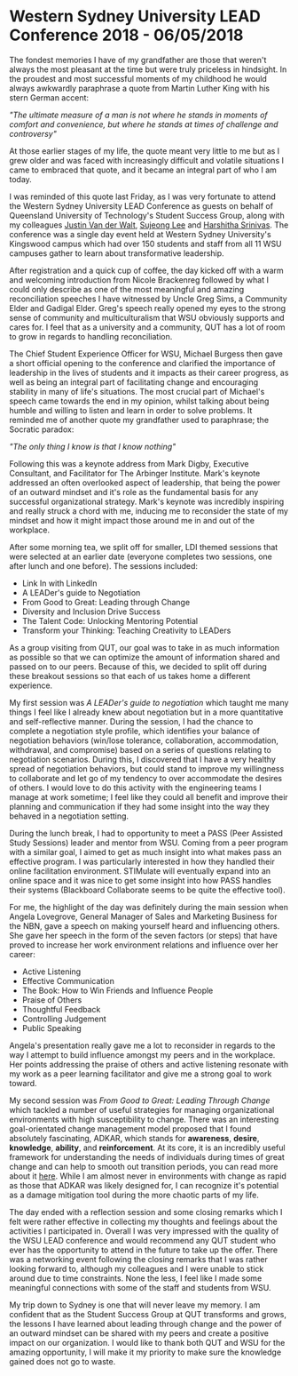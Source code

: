 # Western Sydney University LEAD Conference 2018 - 06/05/2018

The fondest memories I have of my grandfather are those that weren't always the most pleasant at the time but were truly priceless in hindsight. In the proudest and most successful moments of my childhood he would always awkwardly paraphrase a quote from Martin Luther King with his stern German accent:

*"The ultimate measure of a man is not where he stands in moments of comfort and convenience, but where he stands at times of challenge and controversy"* 

At those earlier stages of my life, the quote meant very little to me but as I grew older and was faced with increasingly difficult and volatile situations I came to embraced that quote, and it became an integral part of who I am today.

I was reminded of this quote last Friday, as I was very fortunate to attend the Western Sydney University LEAD Conference as guests on behalf of Queensland University of Technology's Student Success Group, along with my colleagues [Justin Van der Walt](https://www.linkedin.com/in/justin-van-der-walt-8b918a13a/), [Sujeong Lee](https://www.linkedin.com/in/suelee0203/) and [Harshitha Srinivas](https://www.linkedin.com/in/harshitha-srinivas-90b649118/). The conference was a single day event held at Western Sydney University's Kingswood campus which had over 150 students and staff from all 11 WSU campuses gather to learn about transformative leadership.

After registration and a quick cup of coffee, the day kicked off with a warm and welcoming introduction from Nicole Brackenreg followed by what I could only describe as one of the most meaningful and amazing reconciliation speeches I have witnessed by Uncle Greg Sims, a Community Elder and Gadigal Elder. Greg's speech really opened my eyes to the strong sense of community and multiculturalism that WSU obviously supports and cares for. I feel that as a university and a community, QUT has a lot of room to grow in regards to handling reconciliation.

The Chief Student Experience Officer for WSU, Michael Burgess then gave a short official opening to the conference and clarified the importance of leadership in the lives of students and it impacts as their career progress, as well as being an integral part of facilitating change and encouraging stability in many of life's situations. The most crucial part of Michael's speech came towards the end in my opinion, whilst talking about being humble and willing to listen and learn in order to solve problems. It reminded me of another quote my grandfather used to paraphrase; the Socratic paradox:

*"The only thing I know is that I know nothing"*

Following this was a keynote address from Mark Digby, Executive Consultant, and Facilitator for The Arbinger Institute. Mark's keynote addressed an often overlooked aspect of leadership, that being the power of an outward mindset and it's role as the fundamental basis for any successful organizational strategy. Mark's keynote was incredibly inspiring and really struck a chord with me, inducing me to reconsider the state of my mindset and how it might impact those around me in and out of the workplace.

After some morning tea, we split off for smaller, LDI themed sessions that were selected at an earlier date (everyone completes two sessions, one after lunch and one before). The sessions included:

* Link In with LinkedIn
* A LEADer's guide to Negotiation
* From Good to Great: Leading through Change
* Diversity and Inclusion Drive Success
* The Talent Code: Unlocking Mentoring Potential
* Transform your Thinking: Teaching Creativity to LEADers

As a group visiting from QUT, our goal was to take in as much information as possible so that we can optimize the amount of information shared and passed on to our peers. Because of this, we decided to split off during these breakout sessions so that each of us takes home a different experience.

My first session was *A LEADer's guide to negotiation* which taught me many things I feel like I already knew about negotiation but in a more quantitative and self-reflective manner. During the session, I had the chance to complete a negotiation style profile, which identifies your balance of negotiation behaviors (win/lose tolerance, collaboration, accommodation, withdrawal, and compromise) based on a series of questions relating to negotiation scenarios. During this, I discovered that I have a very healthy spread of negotiation behaviors, but could stand to improve my willingness to collaborate and let go of my tendency to over accommodate the desires of others. I would love to do this activity with the engineering teams I manage at work sometime; I feel like they could all benefit and improve their planning and communication if they had some insight into the way they behaved in a negotiation setting.

During the lunch break, I had to opportunity to meet a PASS (Peer Assisted Study Sessions) leader and mentor from WSU. Coming from a peer program with a similar goal, I aimed to get as much insight into what makes pass an effective program. I was particularly interested in how they handled their online facilitation environment. STIMulate will eventually expand into an online space and it was nice to get some insight into how PASS handles their systems (Blackboard Collaborate seems to be quite the effective tool).

For me, the highlight of the day was definitely during the main session when Angela Lovegrove, General Manager of Sales and Marketing Business for the NBN, gave a speech on making yourself heard and influencing others. She gave her speech in the form of the seven factors (or steps) that have proved to increase her work environment relations and influence over her career:

* Active Listening
* Effective Communication
* The Book: How to Win Friends and Influence People
* Praise of Others
* Thoughtful Feedback
* Controlling Judgement
* Public Speaking

Angela's presentation really gave me a lot to reconsider in regards to the way I attempt to build influence amongst my peers and in the workplace. Her points addressing the praise of others and active listening resonate with my work as a peer learning facilitator and give me a strong goal to work toward.

My second session was *From Good to Great: Leading Through Change* which tackled a number of useful strategies for managing organizational environments with high susceptibility to change. There was an interesting goal-orientated change management model proposed that I found absolutely fascinating, ADKAR, which stands for **awareness**, **desire**, **knowledge**, **ability**, and **reinforcement**. At its core, it is an incredibly useful framework for understanding the needs of individuals during times of great change and can help to smooth out transition periods, you can read more about it [here](https://www.prosci.com/adkar/adkar-model). While I am almost never in environments with change as rapid as those that ADKAR was likely designed for, I can recognize it's potential as a damage mitigation tool during the more chaotic parts of my life. 

The day ended with a reflection session and some closing remarks which I felt were rather effective in collecting my thoughts and feelings about the activities I participated in. Overall I was very impressed with the quality of the WSU LEAD conference and would recommend any QUT student who ever has the opportunity to attend in the future to take up the offer. There was a networking event following the closing remarks that I was rather looking forward to, although my colleagues and I were unable to stick around due to time constraints. None the less, I feel like I made some meaningful connections with some of the staff and students from WSU.

My trip down to Sydney is one that will never leave my memory. I am confident that as the Student Success Group at QUT transforms and grows, the lessons I have learned about leading through change and the power of an outward mindset can be shared with my peers and create a positive impact on our organization. I would like to thank both QUT and WSU for the amazing opportunity, I will make it my priority to make sure the knowledge gained does not go to waste. 